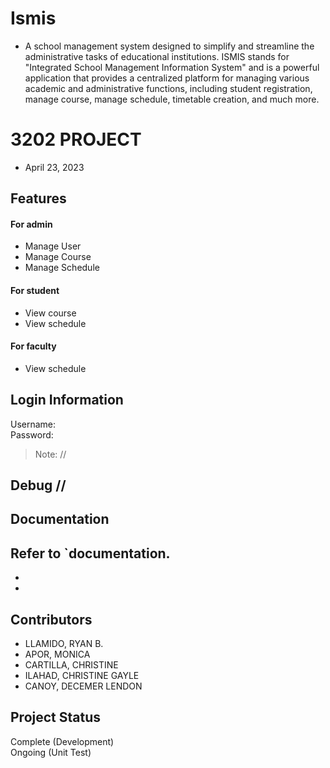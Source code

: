 # Ismis 
- A school management system designed to simplify and streamline the administrative tasks of educational institutions. ISMIS stands for "Integrated School Management Information System" and is a powerful application that provides a centralized platform for managing various academic and administrative functions, including student registration, manage course, manage schedule, timetable creation, and much more.<br>

# 3202 PROJECT 
- April 23, 2023

## Features
#### For admin
 - Manage User<br> 
 - Manage Course<br> 
 - Manage Schedule<br> 
#### For student
 - View course<br> 
 - View schedule<br> 
#### For faculty
- View schedule<br> 
## Login Information
Username: <br>
Password: <br>
> Note: //<br> 

## Debug //

## Documentation
Refer to `documentation.<br> 
 -
 -
 - 



## Contributors
 - LLAMIDO, RYAN B.
 - APOR, MONICA
 - CARTILLA, CHRISTINE
 - ILAHAD, CHRISTINE GAYLE
 - CANOY, DECEMER LENDON


## Project Status
Complete (Development)<br>
Ongoing (Unit Test)<br>
